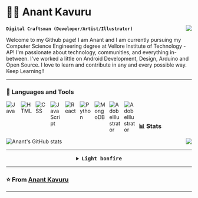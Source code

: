 # 👨‍💻 Anant Kavuru                    
<img align="right" src="https://visitor-badge.laobi.icu/badge?page_id=Condition00.Condition00"/>

**`Digital Craftsman (Developer/Artist/Illustrator)`**


Welcome to my Github page! I am Anant and I am currently pursuing my Computer Science Engineering degree at Vellore Institute of Technology - AP! I'm passionate about technology, communities, and everything in-between. I've worked a little on Android Development, Design, Arduino and Open Source. I love to learn and contribute in any and every possible way. Keep Learning!!



---
### 🧰 Languages and Tools

<img align="left" alt="Java" width="30px" style="padding-right:10px;" src="https://cdn.jsdelivr.net/gh/devicons/devicon/icons/java/java-original.svg"/>
<img align="left" alt="HTML" width="30px" style="padding-right:10px;" src="https://cdn.jsdelivr.net/gh/devicons/devicon/icons/html5/html5-plain.svg" />
<img align="left" alt="CSS" width="30px" style="padding-right:10px;" src="https://cdn.jsdelivr.net/gh/devicons/devicon/icons/css3/css3-plain.svg" />
<img align="left" alt="JavaScript" width="30px" style="padding-right:10px;" src="https://cdn.jsdelivr.net/gh/devicons/devicon/icons/javascript/javascript-plain.svg" />
<img align="left" alt="React" width="30px" style="padding-right:10px;" src="https://cdn.jsdelivr.net/gh/devicons/devicon/icons/react/react-original.svg" />
<img align="left" alt="Python" width="30px" style="padding-right:10px;" src="https://cdn.jsdelivr.net/gh/devicons/devicon/icons/python/python-plain.svg" />
<img align="left" alt="MongoDB" width="30px" style="padding-right:10px;" src="https://cdn.jsdelivr.net/gh/devicons/devicon@latest/icons/mongodb/mongodb-original-wordmark.svg" />
<img align="left" alt="AdobeIllustrator" width="30px" style="padding-right:10px;" src="https://cdn.jsdelivr.net/gh/devicons/devicon@latest/icons/illustrator/illustrator-line.svg" />
<img align="left" alt="AdobeIllustrator" width="30px" style="padding-right:10px;" src="https://cdn.jsdelivr.net/gh/devicons/devicon@latest/icons/photoshop/photoshop-original.svg" />
          
<br>

#
### 📊 Stats

![Anant's GitHub stats](https://github-readme-stats.vercel.app/api?username=Condition00&show_icons=true&theme=nightowl)
<img align="right" src="https://github-readme-stats.vercel.app/api/top-langs/?username=Condition00&theme=nightowl&line_height=40&hide=css"/>

<!-- ![GitHub Streak](https://streak-stats.demolab.com?user=Condition00&theme=nightowl&border_radius=4.5) -->

---
<details align="center">

<summary> <b> <samp> Light bonfire </samp></b></summary>
<samp>
 <b><h2 style="color: #fc6203">B O N F I R E &nbsp; L I T !</h2> </b>

<img src="https://raw.githubusercontent.com/TanZng/TanZng/master/assets/bonefire.gif" width="200"/>

Current Project: <a href="https://github.com/TanZng/dijkstras-shortest-path">Dijkstra's shortest path visualizer.</a>

<p align="center">
  <a rel="nofollow noopener noreferrer" target="_blank" href="https://www.linkedin.com/in/anant-kavuru-6848a2272/">
  <img src="https://cdn.jsdelivr.net/gh/devicons/devicon@latest/icons/linkedin/linkedin-original.svg" width="30px" alt="LinkedIn"></a>
  &nbsp; &nbsp;
  <a rel="nofollow noopener noreferrer" target="_blank" href="https://www.hackerrank.com/profile/anant_kavuru">
  <i class="fa-brands fa-hackerrank"></i></a>
  &nbsp; &nbsp;
  <a rel="nofollow noopener noreferrer" target="_blank" href="">
  <img src="https://raw.githubusercontent.com/TanZng/TanZng/master/assets/leetcode.png" width="30px" alt="LeetCode"></a>
  &nbsp;
  &nbsp;
  <a rel="nofollow noopener noreferrer" target="_blank" href="https://tanx.dev/estus-flask">
  <img src="https://raw.githubusercontent.com/TanZng/TanZng/master/assets/estus_flask.png" width="23px" alt="Secret"></a>
</p> 

          
</samp>
</details>

<i class="fa-brands fa-hackerrank"></i>
 <hr/>

 ### ⭐️ From [Anant Kavuru](https://github.com/Condition00) ### 
 
---

